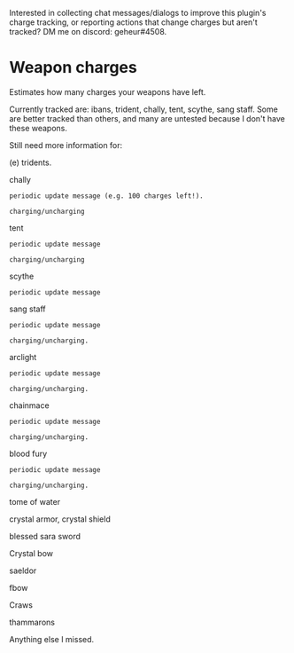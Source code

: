 Interested in collecting chat messages/dialogs to improve this plugin's charge tracking, or reporting actions that change charges but aren't tracked? DM me on discord: geheur#4508.

# Weapon charges
Estimates how many charges your weapons have left.

Currently tracked are: ibans, trident, chally, tent, scythe, sang staff.
Some are better tracked than others, and many are untested because I don't have these weapons.

Still need more information for:

(e) tridents.

chally

    periodic update message (e.g. 100 charges left!).
    
    charging/uncharging

tent

    periodic update message

    charging/uncharging

scythe

    periodic update message

sang staff

    periodic update message

    charging/uncharging.

arclight

    periodic update message

    charging/uncharging.

chainmace

    periodic update message

    charging/uncharging.

blood fury

    periodic update message

    charging/uncharging.

tome of water

crystal armor, crystal shield

blessed sara sword

Crystal bow

saeldor

fbow

Craws

thammarons

Anything else I missed.
